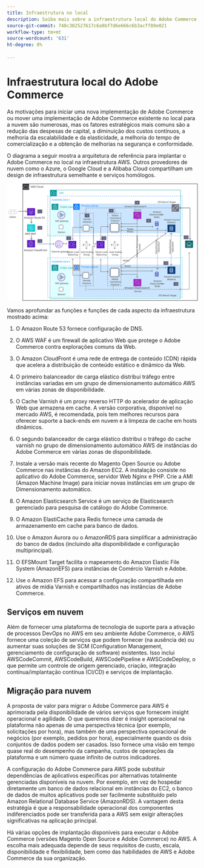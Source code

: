 ```yaml
---
title: Infraestrutura no local
description: Saiba mais sobre a infraestrutura local do Adobe Commerce e serviços em nuvem de terceiros.
source-git-commit: 748c302527617c6a9bf7d6e666c6b3acff89e021
workflow-type: tm+mt
source-wordcount: '631'
ht-degree: 0%

---
```



# Infraestrutura local do Adobe Commerce

As motivações para iniciar uma nova implementação de Adobe Commerce ou mover uma implementação de Adobe Commerce existente no local para a nuvem são numerosas, mas os fatores estratégicos mais comuns são a redução das despesas de capital, a diminuição dos custos contínuos, a melhoria da escalabilidade e da elasticidade, a melhoria do tempo de comercialização e a obtenção de melhorias na segurança e conformidade.

O diagrama a seguir mostra a arquitetura de referência para implantar o Adobe Commerce no local na infraestrutura AWS. Outros provedores de nuvem como o Azure, o Google Cloud e a Alibaba Cloud compartilham um design de infraestrutura semelhante e serviços homólogos.

![Diagrama que mostra a infraestrutura de comércio de Adobe auto-hospedada em serviços em nuvem de terceiros](../../assets/playbooks/on-premises-infrastructure.svg)

Vamos aprofundar as funções e funções de cada aspecto da infraestrutura mostrado acima:

1. O Amazon Route 53 fornece configuração de DNS.

1. O AWS WAF é um firewall de aplicativo Web que protege o Adobe Commerce contra explorações comuns da Web.

1. O Amazon CloudFront é uma rede de entrega de conteúdo (CDN) rápida que acelera a distribuição de conteúdo estático e dinâmico da Web.

1. O primeiro balanceador de carga elástico distribui tráfego entre instâncias variadas em um grupo de dimensionamento automático AWS em várias zonas de disponibilidade.

1. O Cache Varnish é um proxy reverso HTTP do acelerador de aplicação Web que armazena em cache. A versão corporativa, disponível no mercado AWS, é recomendada, pois tem melhores recursos para oferecer suporte a back-ends em nuvem e à limpeza de cache em hosts dinâmicos.

1. O segundo balanceador de carga elástico distribui o tráfego do cache varnish no grupo de dimensionamento automático AWS de instâncias do Adobe Commerce em várias zonas de disponibilidade.

1. Instale a versão mais recente do Magento Open Source ou Adobe Commerce nas instâncias do Amazon EC2. A instalação consiste no aplicativo do Adobe Commerce, servidor Web Nginx e PHP. Crie a AMI (Amazon Machine Image) para iniciar novas instâncias em um grupo de Dimensionamento automático.

1. O Amazon Elasticsearch Service é um serviço de Elasticsearch gerenciado para pesquisa de catálogo do Adobe Commerce.

1. O Amazon ElastiCache para Redis fornece uma camada de armazenamento em cache para banco de dados.

1. Use o Amazon Aurora ou o AmazonRDS para simplificar a administração do banco de dados (incluindo alta disponibilidade e configuração multiprincipal).

1. O EFSMount Target facilita o mapeamento do Amazon Elastic File System (AmazonEFS) para instâncias de Comércio Varnish e Adobe.

1. Use o Amazon EFS para acessar a configuração compartilhada em ativos de mídia Varnish e compartilhados nas instâncias de Adobe Commerce.

## Serviços em nuvem

Além de fornecer uma plataforma de tecnologia de suporte para a ativação de processos DevOps no AWS em seu ambiente Adobe Commerce, o AWS fornece uma coleção de serviços que podem fornecer (na ausência de) ou aumentar suas soluções de SCM (Configuration Management, gerenciamento de configuração de software) existentes. Isso inclui AWSCodeCommit, AWSCodeBuild, AWSCodePipeline e AWSCodeDeploy, o que permite um controle de origem gerenciado, criação, integração contínua/implantação contínua (CI/CD) e serviços de implantação.

## Migração para nuvem

A proposta de valor para migrar o Adobe Commerce para AWS é aprimorada pela disponibilidade de vários serviços que fornecem insight operacional e agilidade. O que queremos dizer é insight operacional na plataforma não apenas de uma perspectiva técnica (por exemplo, solicitações por hora), mas também de uma perspectiva operacional de negócios (por exemplo, pedidos por hora), especialmente quando os dois conjuntos de dados podem ser casados. Isso fornece uma visão em tempo quase real do desempenho da campanha, custos de operações da plataforma e um número quase infinito de outros indicadores.

A configuração do Adobe Commerce para AWS pode substituir dependências de aplicativos específicas por alternativas totalmente gerenciadas disponíveis na nuvem. Por exemplo, em vez de hospedar diretamente um banco de dados relacional em instâncias do EC2, o banco de dados de muitos aplicativos pode ser facilmente substituído pelo Amazon Relational Database Service (AmazonRDS). A vantagem desta estratégia é que a responsabilidade operacional dos componentes indiferenciados pode ser transferida para a AWS sem exigir alterações significativas na aplicação principal.

Há várias opções de implantação disponíveis para executar o Adobe Commerce (versões Magento Open Source e Adobe Commerce) no AWS. A escolha mais adequada depende de seus requisitos de custo, escala, disponibilidade e flexibilidade, bem como das habilidades de AWS e Adobe Commerce da sua organização.
